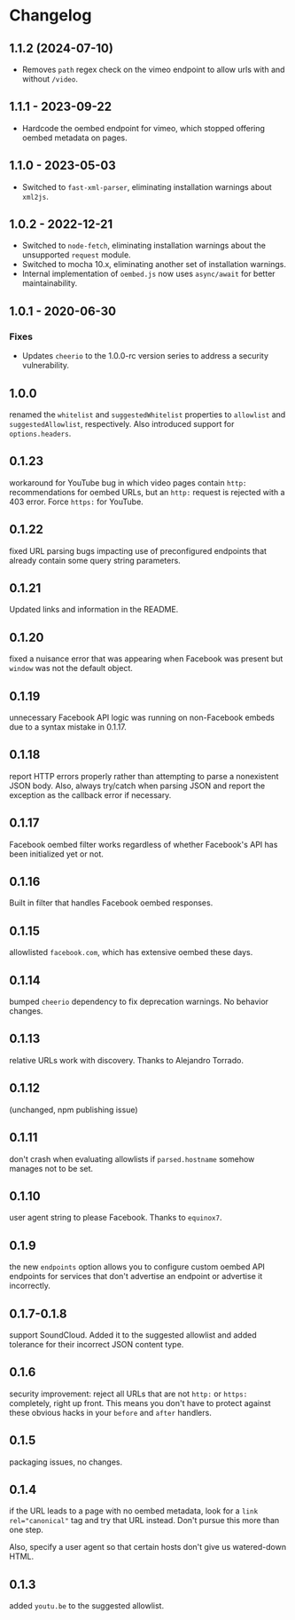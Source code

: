 # Changelog

## 1.1.2 (2024-07-10)

- Removes `path` regex check on the vimeo endpoint to allow urls with and without `/video`.

## 1.1.1 - 2023-09-22

- Hardcode the oembed endpoint for vimeo, which stopped offering oembed metadata on pages.

## 1.1.0 - 2023-05-03

- Switched to `fast-xml-parser`, eliminating installation warnings about `xml2js`.

## 1.0.2 - 2022-12-21

- Switched to `node-fetch`, eliminating installation warnings about the unsupported `request` module.
- Switched to mocha 10.x, eliminating another set of installation warnings.
- Internal implementation of `oembed.js` now uses `async/await` for better maintainability.

## 1.0.1 - 2020-06-30

### Fixes

- Updates `cheerio` to the 1.0.0-rc version series to address a security vulnerability.

## 1.0.0
renamed the `whitelist` and `suggestedWhitelist` properties to `allowlist` and `suggestedAllowlist`, respectively. Also introduced support for `options.headers`.

## 0.1.23
workaround for YouTube bug in which video pages contain `http:` recommendations for oembed URLs, but an `http:` request is rejected with a 403 error. Force `https:` for YouTube.

## 0.1.22
fixed URL parsing bugs impacting use of preconfigured endpoints that already contain some query string parameters.

## 0.1.21
Updated links and information in the README.

## 0.1.20
fixed a nuisance error that was appearing when Facebook was present but `window` was not the default object.

## 0.1.19
unnecessary Facebook API logic was running on non-Facebook embeds due to a syntax mistake in 0.1.17.

## 0.1.18
report HTTP errors properly rather than attempting to parse a nonexistent JSON body. Also, always try/catch when parsing JSON and report the exception as the callback error if necessary.

## 0.1.17
Facebook oembed filter works regardless of whether Facebook's API has been initialized yet or not.

## 0.1.16
Built in filter that handles Facebook oembed responses.

## 0.1.15
allowlisted `facebook.com`, which has extensive oembed these days.

## 0.1.14
bumped `cheerio` dependency to fix deprecation warnings. No behavior changes.

## 0.1.13
relative URLs work with discovery. Thanks to Alejandro Torrado.

## 0.1.12
(unchanged, npm publishing issue)

## 0.1.11
don't crash when evaluating allowlists if `parsed.hostname` somehow manages not to be set.

## 0.1.10
user agent string to please Facebook. Thanks to `equinox7`.

## 0.1.9
the new `endpoints` option allows you to configure custom oembed API endpoints for services that don't advertise an endpoint or advertise it incorrectly.

## 0.1.7-0.1.8
support SoundCloud. Added it to the suggested allowlist and added tolerance for their incorrect JSON content type.

## 0.1.6
security improvement:
reject all URLs that are not `http:` or `https:` completely, right up front. This means you don't have to protect against these obvious hacks in your `before` and `after` handlers.

## 0.1.5
packaging issues, no changes.

## 0.1.4
if the URL leads to a page with no oembed metadata, look for a `link rel="canonical"` tag and try that URL instead. Don't pursue this more than one step.

Also, specify a user agent so that certain hosts don't give us watered-down HTML.

## 0.1.3
added `youtu.be` to the suggested allowlist.
